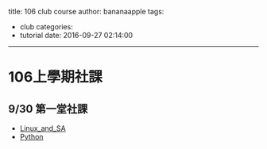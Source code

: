 title: 106 club course
author: bananaapple
tags:
  - club
categories:
  - tutorial
date: 2016-09-27 02:14:00
---
# 106上學期社課

## 9/30 第一堂社課
- [Linux_and_SA]()
- [Python](https://speakerdeck.com/bananaappletw/python)

